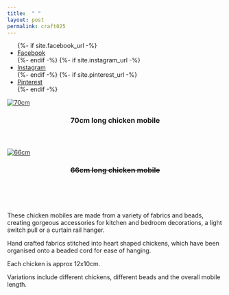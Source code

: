 ```yaml
---
title:  " "
layout: post
permalink: craft025
---
```


<ul class="icons">
		{%- if site.facebook_url -%}
		<li><a href="{{- site.facebook_url -}}" target="_blank" class="icon-b fa-facebook-f"><span class="label">Facebook</span></a></li>
		{%- endif -%}
		{%- if site.instagram_url -%}
		<li><a href="{{- site.instagram_url -}}" target="_blank" class="icon-b fa-instagram"><span class="label">Instagram</span></a></li>
		{%- endif -%}
		{%- if site.pinterest_url -%}
		<li><a href="{{- site.pinterest_url -}}" target="_blank" class="icon-b fa-pinterest"><span class="label">Pinterest</span></a></li>
		{%- endif -%}
	  </ul>


<!-- Table -->

  <div class="row">
    <div class="4u 12u$(mobile)">
      <div class="item">
        <a class="image fit" href="https://www.etsy.com/uk/listing/711815306/chicken-mobiles?ref=shop_home_active_1&frs=1" target="_blank"><img src="{{ 'assets/images/craft025/craft025.JPG' | relative_url }}" alt="70cm" /></a>
        <header>
          <h3>70cm long chicken mobile</h3>
        </header>
      </div>
      <div class="item">
        <a href="" target="_blank" class="image fit"><img src="{{ 'assets/images/craft026/craft026_3.jpg' | relative_url }}" alt="66cm" /></a>
        <header>
          <h3><s>66cm long chicken mobile</s></h3>
        </header>
      </div>
    </div>
  </div>


<br>
<p>These chicken mobiles are made from a variety of fabrics and beads, creating gorgeous accessories for kitchen and bedroom decorations, a light switch pull or a curtain rail hanger.

Hand crafted fabrics stitched into heart shaped chickens, which have been organised onto a beaded cord for ease of hanging.

Each chicken is approx 12x10cm.

Variations include different chickens, different beads and the overall mobile length.<br>
